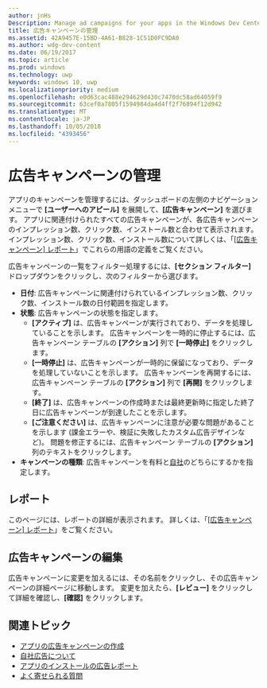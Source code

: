 ```yaml
---
author: jnHs
Description: Manage ad campaigns for your apps in the Windows Dev Center dashboard.
title: 広告キャンペーンの管理
ms.assetid: 42A9457E-15BD-4A61-B828-1C51D0FC9DA0
ms.author: wdg-dev-content
ms.date: 06/19/2017
ms.topic: article
ms.prod: windows
ms.technology: uwp
keywords: windows 10, uwp
ms.localizationpriority: medium
ms.openlocfilehash: e0d63cac488e294629d430c7470dc58ad64059f9
ms.sourcegitcommit: 63cef0a7805f1594984da4d4ff2f76894f12d942
ms.translationtype: MT
ms.contentlocale: ja-JP
ms.lasthandoff: 10/05/2018
ms.locfileid: "4393456"
---
```

# <a name="manage-your-ad-campaign"></a>広告キャンペーンの管理


アプリのキャンペーンを管理するには、ダッシュボードの左側のナビゲーション メニューで **[ユーザーへのアピール]** を展開して、**[広告キャンペーン]** を選びます。 アプリに関連付けられたすべての広告キャンペーンが、各広告キャンペーンのインプレッション数、クリック数、インストール数と合わせて表示されます。 インプレッション数、クリック数、インストール数について詳しくは、「[[広告キャンペーン] レポート](promote-your-app-report.md)」でこれらの用語の定義をご覧ください。

広告キャンペーンの一覧をフィルター処理するには、**[セクション フィルター]** ドロップダウンをクリックし、次のフィルターから選びます。

-   **日付**: 広告キャンペーンに関連付けられているインプレッション数、クリック数、インストール数の日付範囲を指定します。
-   **状態**: 広告キャンペーンの状態を指定します。
    -   **[アクティブ]** は、広告キャンペーンが実行されており、データを処理していることを示します。 広告キャンペーンを一時的に停止するには、広告キャンペーン テーブルの **[アクション]** 列で **[一時停止]** をクリックします。
    -   **[一時停止]** は、広告キャンペーンが一時的に保留になっており、データを処理していないことを示します。 広告キャンペーンを再開するには、広告キャンペーン テーブルの **[アクション]** 列で **[再開]** をクリックします。
    -   **[終了]** は、広告キャンペーンの作成時または最終更新時に指定した終了日に広告キャンペーンが到達したことを示します。
    -   **[ご注意ください]** は、広告キャンペーンに注意が必要な問題があることを示します (課金エラーや、検証に失敗したカスタム広告デザインなど)。 問題を修正するには、広告キャンペーン テーブルの **[アクション]** 列のテキストをクリックします。
-   **キャンペーンの種類**: 広告キャンペーンを有料と[自社](about-house-ads.md)のどちらにするかを指定します。

## <a name="reporting"></a>レポート


このページには、レポートの詳細が表示されます。 詳しくは、「[[広告キャンペーン] レポート](promote-your-app-report.md)」をご覧ください。


## <a name="edit-an-ad-campaign"></a>広告キャンペーンの編集

広告キャンペーンに変更を加えるには、その名前をクリックし、その広告キャンペーンの詳細ページに移動します。 変更を加えたら、**[レビュー]** をクリックして詳細を確認し、**[確認]** をクリックします。


## <a name="related-topics"></a>関連トピック


* [アプリの広告キャンペーンの作成](create-an-ad-campaign-for-your-app.md)
* [自社広告について](about-house-ads.md)
* [アプリのインストールの広告レポート](app-install-ads-reports.md)
* [よく寄せられる質問](common-questions.md)
 

 





